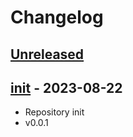 # Changelog

## [Unreleased][unreleased]

## [init][] - 2023-08-22

- Repository init
- v0.0.1

[unreleased]: https://github.com/astrohelm/workspace/compare/init...HEAD

<!-- [1.1.0]: https://github.com/astrohelm/workspace/releases/tag/v1.1.0
[1.0.0]: https://github.com/astrohelm/workspace/releases/tag/release -->

[init]: https://github.com/astrohelm/astrologger/compare/init
